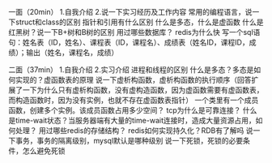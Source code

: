 一面（20min）
1.自我介绍
2.说一下实习经历及工作内容
常用的编程语言，说一下struct和class的区别
指针和引用有什么区别
什么是多态，什么是虚函数
什么是红黑树？说一下B+树和B树的区别
用过哪些数据库？
redis为什么快
写一个sql语句：姓名表（ID，姓名）、课程表（ID，课程名）、成绩表（姓名ID，课程ID，成绩）；输出（姓名，课程名，成绩）

二面（37min）
1.自我介绍
2.实习介绍
进程和线程的区别
什么是多态？多态是如何实现的？虚函数表的原理
说一下虚析构函数，虚析构函数的执行顺序（回答扩展了一下为什么只有虚析构函数，没有虚构造函数，因为虚函数需要有虚函数表，而构造函数时，因为没有实例，也就不存在虚函数表指针）
一个类里有一个成员函数，创建多个实例。该成员函数占用多少空间？
tcp为什么是可靠连接？
什么是time-wait状态？当服务器端有大量的time-wait连接时，造成大量资源占用，如何处理？
用过哪些redis的存储结构？
redis如何实现持久化？RDB有了解吗
说一下事务，事务的隔离级别，mysql默认是哪种级别
说一下死锁，死锁的必要条件，怎么避免死锁

